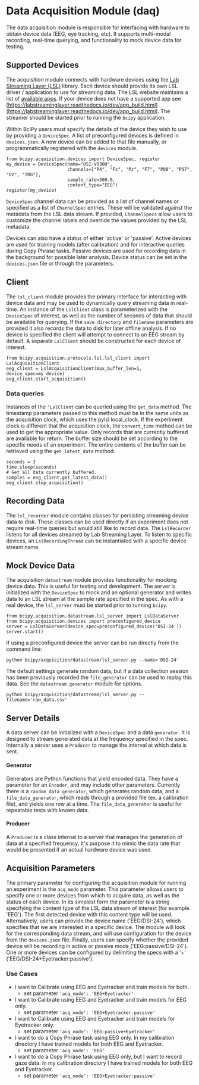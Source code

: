 # Data Acquisition Module (daq)

The data acquisition module is responsible for interfacing with hardware to obtain device data (EEG, eye tracking, etc). It supports multi-modal recording, real-time querying, and functionality to mock device data for testing.

## Supported Devices

The acquisition module connects with hardware devices using the [Lab Streaming Layer (LSL)](https://labstreaminglayer.readthedocs.io/index.html) library. Each device should provide its own LSL driver / application to use for streaming data. The LSL website maintains a list of [available apps](https://labstreaminglayer.readthedocs.io/info/supported_devices.html). If your device does not have a supported app see [https://labstreaminglayer.readthedocs.io/dev/app_build.html](https://labstreaminglayer.readthedocs.io/dev/app_build.html). The streamer should be started prior to running the `bcipy` application.

Within BciPy users must specify the details of the device they wish to use by providing a `DeviceSpec`. A list of preconfigured devices is defined in `devices.json`. A new device can be added to that file manually, or programmatically registered with the `devices` module.

    from bcipy.acquisition.devices import DeviceSpec, register
    my_device = DeviceSpec(name="DSI-VR300",
                           channels=["P4", "Fz", "Pz", "F7", "PO8", "PO7", "Oz", "TRG"],
                           sample_rate=300.0,
                           content_type="EEG")
    register(my_device)

`DeviceSpec` channel data can be provided as a list of channel names or specified as a list of `ChannelSpec` entries. These will be validated against the metadata from the LSL data stream. If provided, `ChannelSpecs` allow users to customize the channel labels and override the values provided by the LSL metadata.

Devices can also have a status of either 'active' or 'passive'. Active devices are used for training models (after calibration) and for interactive queries during Copy Phrase tasks. Passive devices are used for recording data in the background for possible later analysis. Device status can be set in the `devices.json` file or through the parameters.

## Client

The `lsl_client` module provides the primary interface for interacting with device data and may be used to dynamically query streaming data in real-time. An instance of the `LslClient` class is parameterized with the `DeviceSpec` of interest, as well as the number of seconds of data that should be available for querying. If the `save_directory` and `filename` parameters are provided it also records the data to disk for later offline analysis. If no device is specified the client will attempt to connect to an EEG stream by default. A separate `LslClient` should be constructed for each device of interest.

    from bcipy.acquisition.protocols.lsl.lsl_client import LslAcquisitionClient
    eeg_client = LslAcquisitionClient(max_buffer_len=1, device_spec=my_device)
    eeg_client.start_acquisition()

### Data queries

Instances of the `'LslClient` can be queried using the `get_data` method. The timestamp parameters passed to this method must be in the same units as the acquisition clock, which uses the pylsl local_clock. If the experiment clock is different that the acquisition clock, the `convert_time` method can be used to get the appropriate value. Only records that are currently buffered are available for return. The buffer size should be set according to the specific needs of an experiment. The entire contents of the buffer can be retrieved using the `get_latest_data` method.

    seconds = 3
    time.sleep(seconds)
    # Get all data currently buffered.
    samples = eeg_client.get_latest_data()
    eeg_client.stop_acquisition()


## Recording Data

The `lsl_recorder` module contains classes for persisting streaming device data to disk. These classes can be used directly if an experiment does not require real-time queries but would still like to record data. The `LslRecorder` listens for all devices streamed by Lab Streaming Layer. To listen to specific devices, an `LslRecordingThread` can be instantiated with a specific device stream name.


## Mock Device Data

The acquisition `datastream` module provides functionality for mocking device data. This is useful for testing and development. The server is initialized with the `DeviceSpec` to mock and an optional generator and writes data to an LSL stream at the sample rate specified in the spec. As with a real device, the `lsl_server` must be started prior to running `bcipy`.

    from bcipy.acquisition.datastream.lsl_server import LslDataServer
    from bcipy.acquisition.devices import preconfigured_device
    server = LslDataServer(device_spec=preconfigured_device('DSI-24'))
    server.start()

If using a preconfigured device the server can be run directly from the command line:

    python bcipy/acquisition/datastream/lsl_server.py --name='DSI-24'

The default settings generate random data, but if a data collection session has been previously recorded the `file_generator` can be used to replay this data. See the `datastream.generator` module for options.

    python bcipy/acquisition/datastream/lsl_server.py --filename='raw_data.csv'

## Server Details

A data server can be initialized with a `DeviceSpec` and a data `generator`. It is designed to stream generated data at the frequency specified in the spec. Internally a server uses a `Producer` to manage the interval at which data is sent.

#### Generator

Generators are Python functions that yield encoded data. They have a parameter for an
`Encoder`, and may include other parameters. Currently there is a `random_data_generator`, which generates random data, and a `file_data_generator`, which reads through a provided file (ex. a calibration file), and yields one row at a time. The `file_data_generator` is useful for repeatable tests with known data.

#### Producer

A `Producer` is a class internal to a server that manages the generation of data at a specified frequency. It's purpose it to mimic the data rate that would be presented if an actual hardware device was used.

## Acquisition Parameters

The primary parameter for configuring the acquisition module for running an experiment is the `acq_mode` parameter. This parameter allows users to specify one or more devices from which to acquire data, as well as the status of each device. In its simplest form the parameter is a string specifying the content type of the LSL data stream of interest (for example. 'EEG'). The first detected device with this content type will be used. Alternatively, users can provide the device name ('EEG/DSI-24'), which specifies that we are interested in a specific device. The module will look for the corresponding data stream, and will use configuration for the device from the `devices.json` file. Finally, users can specify whether the provided device will be recording in active or passive mode ('EEG:passive/DSI-24'). One or more devices can be configured by delimiting the specs with a '+' ('EEG/DSI-24+Eyetracker:passive').

### Use Cases

- I want to Calibrate using EEG and Eyetracker and train models for both.
    - set parameter `'acq_mode': 'EEG+Eyetracker'`
- I want to Calibrate using EEG and Eyetracker and train models for EEG only.
    - set parameter `'acq_mode': 'EEG+Eyetracker:passive'`
- I want to Calibrate using EEG and Eyetracker and train models for Eyetracker only.
    - set parameter `'acq_mode': 'EEG:passive+Eyetracker'`
- I want to do a Copy Phrase task using EEG only. In my calibration directory I have trained models for both EEG and Eyetracker.
    - set parameter `'acq_mode': 'EEG'`
- I want to do a Copy Phrase task using EEG only, but I want to record gaze data. In my calibration directory I have trained models for both EEG and Eyetracker.
    - set parameter `'acq_mode': 'EEG+Eyetracker:passive'`